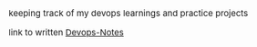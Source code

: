 <p style="font-size:15px">keeping track of my devops learnings and practice projects</p>

<p style="font-size:15px">link to written <a href="https://drive.google.com/file/d/1bnGhRK1buMAfqaGMyl-lrMJkh_R9geiz/view?usp=share_link"> Devops-Notes </a></p> 
